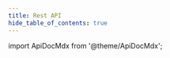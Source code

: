 ```yaml
---
title: Rest API
hide_table_of_contents: true
---
```


import ApiDocMdx from '@theme/ApiDocMdx';

<ApiDocMdx id="jellyfish-rest-api" />